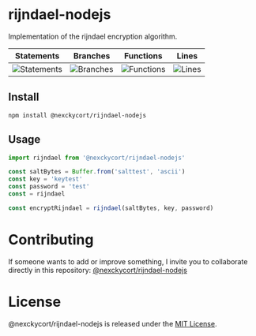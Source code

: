 # rijndael-nodejs

Implementation of the rijndael encryption algorithm.

| Statements                                                                    | Branches                                                                  | Functions                                                                   | Lines                                                               |
| ----------------------------------------------------------------------------- | ------------------------------------------------------------------------- | --------------------------------------------------------------------------- | ------------------------------------------------------------------- |
| ![Statements](https://img.shields.io/badge/statements-100%25-brightgreen.svg) | ![Branches](https://img.shields.io/badge/branches-100%25-brightgreen.svg) | ![Functions](https://img.shields.io/badge/functions-100%25-brightgreen.svg) | ![Lines](https://img.shields.io/badge/lines-100%25-brightgreen.svg) |

## Install

```npm
npm install @nexckycort/rijndael-nodejs
```

## Usage

```javascript
import rijndael from '@nexckycort/rijndael-nodejs'

const saltBytes = Buffer.from('salttest', 'ascii')
const key = 'keytest'
const password = 'test'
const = rijndael

const encryptRijndael = rijndael(saltBytes, key, password)
```

# Contributing

If someone wants to add or improve something, I invite you to collaborate directly in this repository: [@nexckycort/rijndael-nodejs](https://github.com/nexckycort/rijndael-nodejs)

# License

@nexckycort/rijndael-nodejs is released under the [MIT License](https://opensource.org/licenses/MIT).
